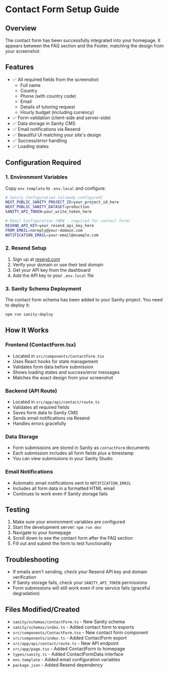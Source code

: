 # Contact Form Setup Guide

## Overview
The contact form has been successfully integrated into your homepage. It appears between the FAQ section and the Footer, matching the design from your screenshot.

## Features
- ✅ All required fields from the screenshot:
  - Full name
  - Country
  - Phone (with country code)
  - Email
  - Details of tutoring request
  - Hourly budget (including currency)
- ✅ Form validation (client-side and server-side)
- ✅ Data storage in Sanity CMS
- ✅ Email notifications via Resend
- ✅ Beautiful UI matching your site's design
- ✅ Success/error handling
- ✅ Loading states

## Configuration Required

### 1. Environment Variables
Copy `env.template` to `.env.local` and configure:

```bash
# Sanity Configuration (already configured)
NEXT_PUBLIC_SANITY_PROJECT_ID=your_project_id_here
NEXT_PUBLIC_SANITY_DATASET=production
SANITY_API_TOKEN=your_write_token_here

# Email Configuration (NEW - required for contact form)
RESEND_API_KEY=your_resend_api_key_here
FROM_EMAIL=noreply@your-domain.com
NOTIFICATION_EMAIL=your-email@example.com
```

### 2. Resend Setup
1. Sign up at [resend.com](https://resend.com)
2. Verify your domain or use their test domain
3. Get your API key from the dashboard
4. Add the API key to your `.env.local` file

### 3. Sanity Schema Deployment
The contact form schema has been added to your Sanity project. You need to deploy it:

```bash
npm run sanity:deploy
```

## How It Works

### Frontend (ContactForm.tsx)
- Located in `src/components/ContactForm.tsx`
- Uses React hooks for state management
- Validates form data before submission
- Shows loading states and success/error messages
- Matches the exact design from your screenshot

### Backend (API Route)
- Located in `src/app/api/contact/route.ts`
- Validates all required fields
- Saves form data to Sanity CMS
- Sends email notifications via Resend
- Handles errors gracefully

### Data Storage
- Form submissions are stored in Sanity as `contactForm` documents
- Each submission includes all form fields plus a timestamp
- You can view submissions in your Sanity Studio

### Email Notifications
- Automatic email notifications sent to `NOTIFICATION_EMAIL`
- Includes all form data in a formatted HTML email
- Continues to work even if Sanity storage fails

## Testing
1. Make sure your environment variables are configured
2. Start the development server: `npm run dev`
3. Navigate to your homepage
4. Scroll down to see the contact form after the FAQ section
5. Fill out and submit the form to test functionality

## Troubleshooting
- If emails aren't sending, check your Resend API key and domain verification
- If Sanity storage fails, check your `SANITY_API_TOKEN` permissions
- Form submissions will still work even if one service fails (graceful degradation)

## Files Modified/Created
- `sanity/schemas/contactForm.ts` - New Sanity schema
- `sanity/schemas/index.ts` - Added contact form to exports
- `src/components/ContactForm.tsx` - New contact form component
- `src/components/index.ts` - Added ContactForm export
- `src/app/api/contact/route.ts` - New API endpoint
- `src/app/page.tsx` - Added ContactForm to homepage
- `types/sanity.ts` - Added ContactFormData interface
- `env.template` - Added email configuration variables
- `package.json` - Added Resend dependency 